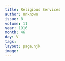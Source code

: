 ```yaml
---
title: Religious Services
author: Unknown
issue: 8
volume: 11
year: 1916
month: 46
day: V
tags:
layout: page.njk
image:
---
```




